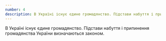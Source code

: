 ```yaml
---
number: 4
description: В Україні існує єдине громадянство. Підстави набуття і припинення громадянства України визначаються законом.
---
```


В Україні існує єдине громадянство. Підстави набуття і припинення громадянства України визначаються законом.
